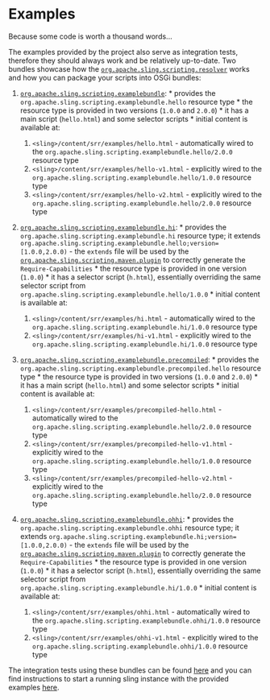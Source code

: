 Examples
====

Because some code is worth a thousand words...

The examples provided by the project also serve as integration tests, therefore they should always work and be relatively up-to-date.
Two bundles showcase how the [`org.apache.sling.scripting.resolver`](../org-apache-sling-scripting-resolver/README.md) works and how you can
package your scripts into OSGi bundles:

  1. [`org.apache.sling.scripting.examplebundle`](./org-apache-sling-scripting-examplebundle):
    * provides the `org.apache.sling.scripting.examplebundle.hello` resource type
    * the resource type is provided in two versions (`1.0.0` and `2.0.0`)
    * it has a main script (`hello.html`) and some selector scripts
    * initial content is available at:
      1. `<sling>/content/srr/examples/hello.html` - automatically wired to the `org.apache.sling.scripting.examplebundle.hello/2.0.0` resource type
      2. `<sling>/content/srr/examples/hello-v1.html` - explicitly wired to the `org.apache.sling.scripting.examplebundle.hello/1.0.0` resource type
      3. `<sling>/content/srr/examples/hello-v2.html` - explicitly wired to the `org.apache.sling.scripting.examplebundle.hello/2.0.0` resource type

  2. [`org.apache.sling.scripting.examplebundle.hi`](./org-apache-sling-scripting-examplebundle.hi):
    * provides the `org.apache.sling.scripting.examplebundle.hi` resource type; it extends
    `org.apache.sling.scripting.examplebundle.hello;version=[1.0.0,2.0.0)` - the `extends` file will be used by the
    [`org.apache.sling.scripting.maven.plugin`](../org-apache-sling-scripting-maven-plugin) to correctly generate the
    `Require-Capabilities`
    * the resource type is provided in one version (`1.0.0`)
    * it has a selector script (`h.html`), essentially overriding the same selector script from
    `org.apache.sling.scripting.examplebundle.hello/1.0.0`
    * initial content is available at:
      1. `<sling>/content/srr/examples/hi.html` - automatically wired to the `org.apache.sling.scripting.examplebundle.hi/1.0.0` resource type
      2. `<sling>/content/srr/examples/hi-v1.html` - explicitly wired to the `org.apache.sling.scripting.examplebundle.hi/1.0.0` resource type

  3. [`org.apache.sling.scripting.examplebundle.precompiled`](./org-apache-sling-scripting-examplebundle-precompiled):
    * provides the `org.apache.sling.scripting.examplebundle.precompiled.hello` resource type
    * the resource type is provided in two versions (`1.0.0` and `2.0.0`)
    * it has a main script (`hello.html`) and some selector scripts
    * initial content is available at:
      1. `<sling>/content/srr/examples/precompiled-hello.html` - automatically wired to the `org.apache.sling.scripting.examplebundle.hello/2.0.0` resource type
      2. `<sling>/content/srr/examples/precompiled-hello-v1.html` - explicitly wired to the `org.apache.sling.scripting.examplebundle.hello/1.0.0` resource type
      3. `<sling>/content/srr/examples/precompiled-hello-v2.html` - explicitly wired to the `org.apache.sling.scripting.examplebundle.hello/2.0.0` resource type

  4. [`org.apache.sling.scripting.examplebundle.ohhi`](./org-apache-sling-scripting-examplebundle.ohhi):
    * provides the `org.apache.sling.scripting.examplebundle.ohhi` resource type; it extends
    `org.apache.sling.scripting.examplebundle.hi;version=[1.0.0,2.0.0)` - the `extends` file will be used by the
    [`org.apache.sling.scripting.maven.plugin`](../org-apache-sling-scripting-maven-plugin) to correctly generate the
    `Require-Capabilities`
    * the resource type is provided in one version (`1.0.0`)
    * it has a selector script (`h.html`), essentially overriding the same selector script from
    `org.apache.sling.scripting.examplebundle.hi/1.0.0`
    * initial content is available at:
      1. `<sling>/content/srr/examples/ohhi.html` - automatically wired to the `org.apache.sling.scripting.examplebundle.ohhi/1.0.0` resource type
      2. `<sling>/content/srr/examples/ohhi-v1.html` - explicitly wired to the `org.apache.sling.scripting.examplebundle.ohhi/1.0.0` resource type

The integration tests using these bundles can be found [here](../org-apache-sling-scripting-resolver/src/test/java/org/apache/sling/scripting/resolver/internal) and
you can find instructions to start a running sling instance with the provided examples [here](../org-apache-sling-scripting-resolver/#Example).
